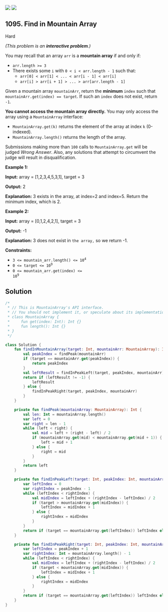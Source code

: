 [![](https://img.shields.io/github/stars/javadev/LeetCode-in-Kotlin?label=Stars&style=flat-square)](https://github.com/javadev/LeetCode-in-Kotlin)
[![](https://img.shields.io/github/forks/javadev/LeetCode-in-Kotlin?label=Fork%20me%20on%20GitHub%20&style=flat-square)](https://github.com/javadev/LeetCode-in-Kotlin/fork)

## 1095\. Find in Mountain Array

Hard

_(This problem is an **interactive problem**.)_

You may recall that an array `arr` is a **mountain array** if and only if:

*   `arr.length >= 3`
*   There exists some `i` with `0 < i < arr.length - 1` such that:
    *   `arr[0] < arr[1] < ... < arr[i - 1] < arr[i]`
    *   `arr[i] > arr[i + 1] > ... > arr[arr.length - 1]`

Given a mountain array `mountainArr`, return the **minimum** `index` such that `mountainArr.get(index) == target`. If such an `index` does not exist, return `-1`.

**You cannot access the mountain array directly.** You may only access the array using a `MountainArray` interface:

*   `MountainArray.get(k)` returns the element of the array at index `k` (0-indexed).
*   `MountainArray.length()` returns the length of the array.

Submissions making more than `100` calls to `MountainArray.get` will be judged _Wrong Answer_. Also, any solutions that attempt to circumvent the judge will result in disqualification.

**Example 1:**

**Input:** array = [1,2,3,4,5,3,1], target = 3

**Output:** 2

**Explanation:** 3 exists in the array, at index=2 and index=5. Return the minimum index, which is 2.

**Example 2:**

**Input:** array = [0,1,2,4,2,1], target = 3

**Output:** -1

**Explanation:** 3 does not exist in `the array,` so we return -1.

**Constraints:**

*   <code>3 <= mountain_arr.length() <= 10<sup>4</sup></code>
*   <code>0 <= target <= 10<sup>9</sup></code>
*   <code>0 <= mountain_arr.get(index) <= 10<sup>9</sup></code>

## Solution

```kotlin
/*
 * // This is MountainArray's API interface.
 * // You should not implement it, or speculate about its implementation
 * class MountainArray {
 *     fun get(index: Int): Int {}
 *     fun length(): Int {}
 * }
 */

class Solution {
    fun findInMountainArray(target: Int, mountainArr: MountainArray): Int {
        val peakIndex = findPeak(mountainArr)
        if (target == mountainArr.get(peakIndex)) {
            return peakIndex
        }
        val leftResult = findInPeakLeft(target, peakIndex, mountainArr)
        return if (leftResult != -1) {
            leftResult
        } else {
            findInPeakRight(target, peakIndex, mountainArr)
        }
    }

    private fun findPeak(mountainArray: MountainArray): Int {
        val len: Int = mountainArray.length()
        var left = 0
        var right = len - 1
        while (left < right) {
            val mid = left + (right - left) / 2
            if (mountainArray.get(mid) < mountainArray.get(mid + 1)) {
                left = mid + 1
            } else {
                right = mid
            }
        }
        return left
    }

    private fun findInPeakLeft(target: Int, peakIndex: Int, mountainArray: MountainArray): Int {
        var leftIndex = 0
        var rightIndex = peakIndex - 1
        while (leftIndex < rightIndex) {
            val midIndex = leftIndex + (rightIndex - leftIndex) / 2
            if (target > mountainArray.get(midIndex)) {
                leftIndex = midIndex + 1
            } else {
                rightIndex = midIndex
            }
        }
        return if (target == mountainArray.get(leftIndex)) leftIndex else -1
    }

    private fun findInPeakRight(target: Int, peakIndex: Int, mountainArray: MountainArray): Int {
        var leftIndex = peakIndex + 1
        var rightIndex: Int = mountainArray.length() - 1
        while (leftIndex < rightIndex) {
            val midIndex = leftIndex + (rightIndex - leftIndex) / 2
            if (target < mountainArray.get(midIndex)) {
                leftIndex = midIndex + 1
            } else {
                rightIndex = midIndex
            }
        }
        return if (target == mountainArray.get(leftIndex)) leftIndex else -1
    }
}
```